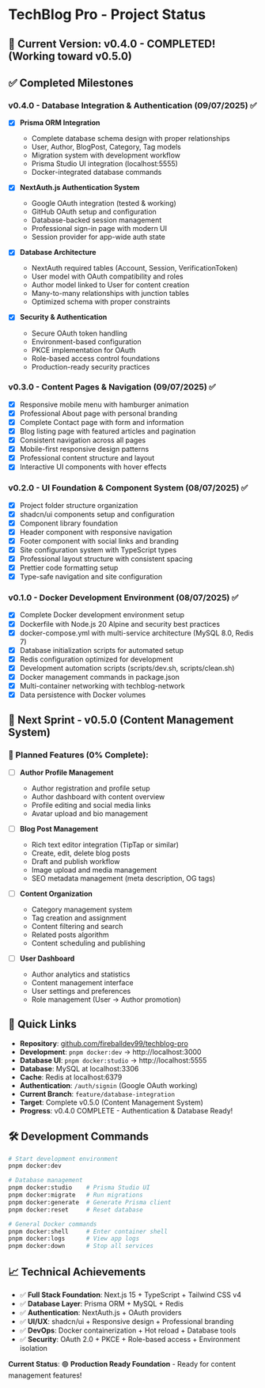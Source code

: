 # TechBlog Pro - Project Status

## 🎉 Current Version: v0.4.0 - COMPLETED! (Working toward v0.5.0)

## ✅ Completed Milestones

### v0.4.0 - Database Integration & Authentication (09/07/2025) ✅

- [x] **Prisma ORM Integration**

  - Complete database schema design with proper relationships
  - User, Author, BlogPost, Category, Tag models
  - Migration system with development workflow
  - Prisma Studio UI integration (localhost:5555)
  - Docker-integrated database commands

- [x] **NextAuth.js Authentication System**

  - Google OAuth integration (tested & working)
  - GitHub OAuth setup and configuration
  - Database-backed session management
  - Professional sign-in page with modern UI
  - Session provider for app-wide auth state

- [x] **Database Architecture**

  - NextAuth required tables (Account, Session, VerificationToken)
  - User model with OAuth compatibility and roles
  - Author model linked to User for content creation
  - Many-to-many relationships with junction tables
  - Optimized schema with proper constraints

- [x] **Security & Authentication**
  - Secure OAuth token handling
  - Environment-based configuration
  - PKCE implementation for OAuth
  - Role-based access control foundations
  - Production-ready security practices

### v0.3.0 - Content Pages & Navigation (09/07/2025) ✅

- [x] Responsive mobile menu with hamburger animation
- [x] Professional About page with personal branding
- [x] Complete Contact page with form and information
- [x] Blog listing page with featured articles and pagination
- [x] Consistent navigation across all pages
- [x] Mobile-first responsive design patterns
- [x] Professional content structure and layout
- [x] Interactive UI components with hover effects

### v0.2.0 - UI Foundation & Component System (08/07/2025) ✅

- [x] Project folder structure organization
- [x] shadcn/ui components setup and configuration
- [x] Component library foundation
- [x] Header component with responsive navigation
- [x] Footer component with social links and branding
- [x] Site configuration system with TypeScript types
- [x] Professional layout structure with consistent spacing
- [x] Prettier code formatting setup
- [x] Type-safe navigation and site configuration

### v0.1.0 - Docker Development Environment (08/07/2025) ✅

- [x] Complete Docker development environment setup
- [x] Dockerfile with Node.js 20 Alpine and security best practices
- [x] docker-compose.yml with multi-service architecture (MySQL 8.0, Redis 7)
- [x] Database initialization scripts for automated setup
- [x] Redis configuration optimized for development
- [x] Development automation scripts (scripts/dev.sh, scripts/clean.sh)
- [x] Docker management commands in package.json
- [x] Multi-container networking with techblog-network
- [x] Data persistence with Docker volumes

## 🚀 Next Sprint - v0.5.0 (Content Management System)

### 🎯 Planned Features (0% Complete):

- [ ] **Author Profile Management**

  - Author registration and profile setup
  - Author dashboard with content overview
  - Profile editing and social media links
  - Avatar upload and bio management

- [ ] **Blog Post Management**

  - Rich text editor integration (TipTap or similar)
  - Create, edit, delete blog posts
  - Draft and publish workflow
  - Image upload and media management
  - SEO metadata management (meta description, OG tags)

- [ ] **Content Organization**

  - Category management system
  - Tag creation and assignment
  - Content filtering and search
  - Related posts algorithm
  - Content scheduling and publishing

- [ ] **User Dashboard**
  - Author analytics and statistics
  - Content management interface
  - User settings and preferences
  - Role management (User → Author promotion)

## 🔗 Quick Links

- **Repository**: [github.com/fireballdev99/techblog-pro](https://github.com/fireballdev99/techblog-pro)
- **Development**: `pnpm docker:dev` → http://localhost:3000
- **Database UI**: `pnpm docker:studio` → http://localhost:5555
- **Database**: MySQL at localhost:3306
- **Cache**: Redis at localhost:6379
- **Authentication**: `/auth/signin` (Google OAuth working)
- **Current Branch**: `feature/database-integration`
- **Target**: Complete v0.5.0 (Content Management System)
- **Progress**: v0.4.0 COMPLETE - Authentication & Database Ready!

## 🛠️ Development Commands

```bash
# Start development environment
pnpm docker:dev

# Database management
pnpm docker:studio    # Prisma Studio UI
pnpm docker:migrate   # Run migrations
pnpm docker:generate  # Generate Prisma client
pnpm docker:reset     # Reset database

# General Docker commands
pnpm docker:shell     # Enter container shell
pnpm docker:logs      # View app logs
pnpm docker:down      # Stop all services
```

## 📈 Technical Achievements

- ✅ **Full Stack Foundation**: Next.js 15 + TypeScript + Tailwind CSS v4
- ✅ **Database Layer**: Prisma ORM + MySQL + Redis
- ✅ **Authentication**: NextAuth.js + OAuth providers
- ✅ **UI/UX**: shadcn/ui + Responsive design + Professional branding
- ✅ **DevOps**: Docker containerization + Hot reload + Database tools
- ✅ **Security**: OAuth 2.0 + PKCE + Role-based access + Environment isolation

**Current Status**: 🟢 **Production Ready Foundation** - Ready for content management features!
